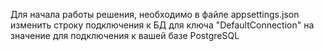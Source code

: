 Для начала работы решения, необходимо в файле appsettings.json изменить строку подключения к БД для ключа "DefaultConnection" на значение для подключения к вашей базе PostgreSQL